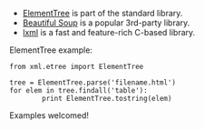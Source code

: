 * [ElementTree](http://docs.python.org/2/library/xml.etree.elementtree.html) is part of the standard library.
* [Beautiful Soup](http://www.crummy.com/software/BeautifulSoup/) is a popular 3rd-party library.
* [lxml](http://lxml.de/) is a fast and feature-rich C-based library.

ElementTree example:

    from xml.etree import ElementTree

    tree = ElementTree.parse('filename.html')
    for elem in tree.findall('table'):
            print ElementTree.tostring(elem)

Examples welcomed!
